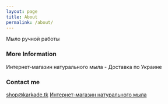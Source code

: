 ```yaml
---
layout: page
title: About
permalink: /about/
---
```


Мыло ручной работы

### More Information

Интернет-магазин натурального мыла - Доставка по Украине

### Contact me

[shop@karkade.tk](mailto:shop@karkade.tk)
[Интернет-магазин натурального мыла](http://karkade.tk)